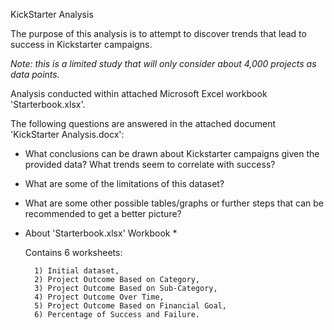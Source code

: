 KickStarter Analysis

The purpose of this analysis is to attempt to discover trends that lead to success in Kickstarter campaigns.  

*Note: this is a limited study that will only consider about 4,000 projects as data points.*  

Analysis conducted within attached Microsoft Excel workbook 'Starterbook.xlsx'.   

The following questions are answered in the attached document 'KickStarter Analysis.docx':
* What conclusions can be drawn about Kickstarter campaigns given the provided data? What trends seem to correlate with success?
* What are some of the limitations of this dataset?
* What are some other possible tables/graphs or further steps that can be recommended to get a better picture?

* About 'Starterbook.xlsx' Workbook *

	Contains 6 worksheets:

		1) Initial dataset,
		2) Project Outcome Based on Category,
		3) Project Outcome Based on Sub-Category,
		4) Project Outcome Over Time,
		5) Project Outcome Based on Financial Goal,
		6) Percentage of Success and Failure.